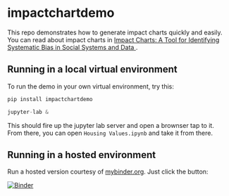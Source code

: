 # impactchartdemo

This repo demonstrates how to generate impact charts quickly and easily. You can read
about impact charts in 
[Impact Charts: A Tool for Identifying Systematic Bias in Social Systems and Data ](https://datapinions.com/wp-content/uploads/2024/01/impactcharts.pdf).

## Running in a local virtual environment

To run the demo in your own virtual environment, try this:

```python
pip install impactchartdemo
```

```python
jupyter-lab &
```

This should fire up the jupyter lab server and open a brownser tap to it. From there, you can open `Housing Values.ipynb`
and take it from there.

## Running in a hosted environment

Run a hosted version courtesy of [mybinder.org](mybinder.org). Just click the button:

[![Binder](https://mybinder.org/badge_logo.svg)](https://mybinder.org/v2/gh/vengroff/impactchartdemo/0.1.0?labpath=Impact+Chart+Demo.ipynb)
